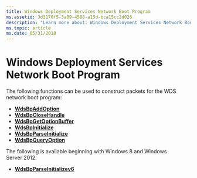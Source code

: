 ```yaml
---
title: Windows Deployment Services Network Boot Program
ms.assetid: 3d3170f5-3a09-4588-a15d-bca15cc2d026
description: "Learn more about: Windows Deployment Services Network Boot Program"
ms.topic: article
ms.date: 05/31/2018
---
```


# Windows Deployment Services Network Boot Program

The following functions can be used to construct packets for the WDS network boot program:

-   [**WdsBpAddOption**](/windows/desktop/api/Wdsbp/nf-wdsbp-wdsbpaddoption)
-   [**WdsBpCloseHandle**](/windows/desktop/api/Wdsbp/nf-wdsbp-wdsbpclosehandle)
-   [**WdsBpGetOptionBuffer**](/windows/desktop/api/Wdsbp/nf-wdsbp-wdsbpgetoptionbuffer)
-   [**WdsBpInitialize**](/windows/desktop/api/Wdsbp/nf-wdsbp-wdsbpinitialize)
-   [**WdsBpParseInitialize**](/windows/desktop/api/Wdsbp/nf-wdsbp-wdsbpparseinitialize)
-   [**WdsBpQueryOption**](/windows/desktop/api/Wdsbp/nf-wdsbp-wdsbpqueryoption)

The following is available beginning with Windows 8 and Windows Server 2012.

-   [**WdsBpParseInitializev6**](/windows/desktop/api/Wdsbp/nf-wdsbp-wdsbpparseinitializev6)

 

 





